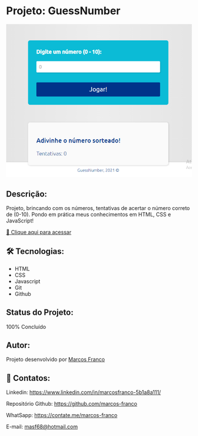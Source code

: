 #   Projeto: GuessNumber

![preview](./preview.png)

## Descrição:
Projeto, brincando com os números, tentativas de acertar o número correto de (0-10). 
Pondo em prática meus conhecimentos em HTML, CSS e JavaScript!


[🔗 Clique aqui para acessar](https://marcos-franco.github.io/GuessNumber/)


## 🛠 Tecnologias:

- HTML
- CSS
- Javascript
- Git
- Github

## Status do Projeto:
100% Concluído

## Autor:
Projeto desenvolvido por [Marcos Franco](https://www.linkedin.com/in/marcosfranco-5b1a8a111/)

## 💛 Contatos:

Linkedin: https://www.linkedin.com/in/marcosfranco-5b1a8a111/

Repositório Github: https://github.com/marcos-franco

WhatSapp: https://contate.me/marcos-franco

E-mail: masf68@hotmail.com
